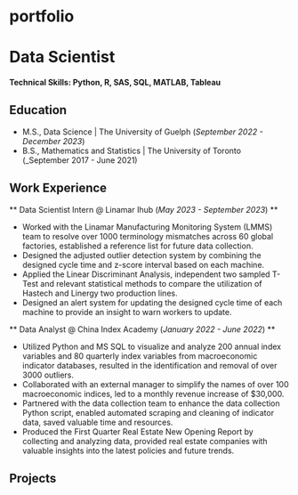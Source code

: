 # portfolio

# Data Scientist

#### Technical Skills: Python, R, SAS, SQL, MATLAB, Tableau

## Education
- M.S., Data Science | The University of Guelph (_September 2022 - December 2023_)
- B.S., Mathematics and Statistics | The University of Toronto (_September 2017 - June 2021)

## Work Experience
** Data Scientist Intern @ Linamar Ihub (_May 2023 - September 2023_) **
- Worked with the Linamar Manufacturing Monitoring System (LMMS) team to resolve over 1000 terminology mismatches across 60 global factories, established a reference list for future data collection.
- Designed the adjusted outlier detection system by combining the designed cycle time and z-score interval based on each machine.
- Applied the Linear Discriminant Analysis, independent two sampled T-Test and relevant statistical methods to compare the utilization of Hastech and Linergy two production lines.
- Designed an alert system for updating the designed cycle time of each machine to provide an insight to warn workers to update.


** Data Analyst @ China Index Academy (_January 2022 - June 2022_) **
- Utilized Python and MS SQL to visualize and analyze 200 annual index variables and 80 quarterly index variables from macroeconomic indicator databases, resulted in the identification and removal of over 3000 outliers.
- Collaborated with an external manager to simplify the names of over 100 macroeconomic indices, led to a monthly revenue increase of $30,000.
- Partnered with the data collection team to enhance the data collection Python script, enabled automated scraping and cleaning of indicator data, saved valuable time and resources.
- Produced the First Quarter Real Estate New Opening Report by collecting and analyzing data, provided real estate companies with valuable insights into the latest policies and future trends.


## Projects

